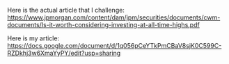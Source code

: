 Here is the actual article that I challenge: https://www.jpmorgan.com/content/dam/jpm/securities/documents/cwm-documents/Is-it-worth-considering-investing-at-all-time-highs.pdf

Here is my article: https://docs.google.com/document/d/1q056pCeYTkPmCBaV8sjK0C599C-RZDkhj3w6XmaYyPY/edit?usp=sharing
